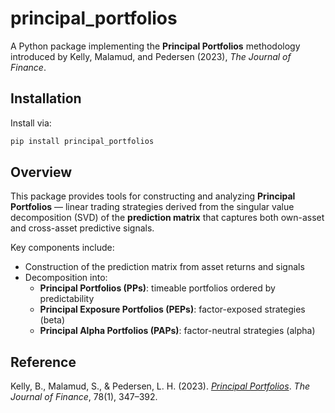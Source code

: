 # principal_portfolios

A Python package implementing the **Principal Portfolios** methodology introduced by Kelly, Malamud, and Pedersen (2023), *The Journal of Finance*.

## Installation

Install via:

```bash
pip install principal_portfolios
```

## Overview

This package provides tools for constructing and analyzing **Principal Portfolios** — linear trading strategies derived from the singular value decomposition (SVD) of the **prediction matrix** that captures both own-asset and cross-asset predictive signals.

Key components include:

- Construction of the prediction matrix from asset returns and signals
- Decomposition into:
  - **Principal Portfolios (PPs)**: timeable portfolios ordered by predictability
  - **Principal Exposure Portfolios (PEPs)**: factor-exposed strategies (beta)
  - **Principal Alpha Portfolios (PAPs)**: factor-neutral strategies (alpha)

## Reference

Kelly, B., Malamud, S., & Pedersen, L. H. (2023). [*Principal Portfolios*](https://doi.org/10.1111/jofi.13199). *The Journal of Finance*, 78(1), 347–392.


